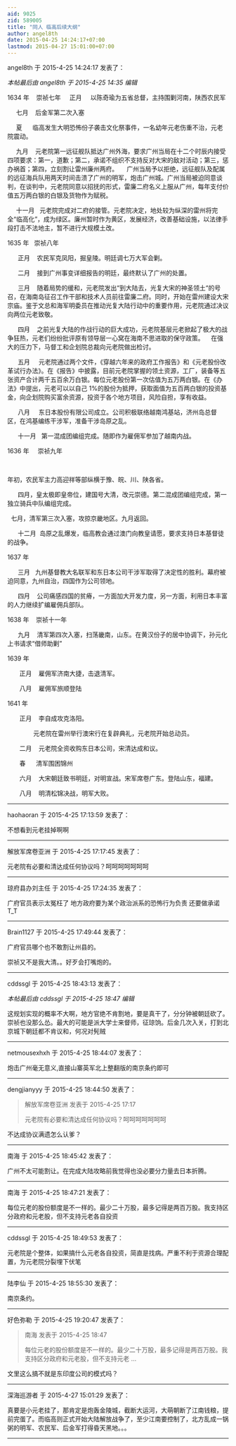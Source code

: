 ```yaml
---
aid: 9025
zid: 589005
title: "同人 临高后续大纲"
author: angel8th
date: 2015-04-25 14:24:17+07:00
lastmod: 2015-04-27 15:01:00+07:00
---
```


angel8th 于 2015-4-25 14:24:17 发表了：

_本帖最后由 angel8th 于 2015-4-25 14:35 编辑_

1634 年&nbsp; &nbsp; 崇祯七年&nbsp; &nbsp;&nbsp;&nbsp;正月&nbsp; &nbsp;&nbsp;&nbsp;以陈奇瑜为五省总督，主持围剿河南，陕西农民军

&nbsp; &nbsp;&nbsp;&nbsp;七月&nbsp; &nbsp; 后金军第二次入塞

&nbsp; &nbsp;&nbsp;&nbsp;夏&nbsp; &nbsp;&nbsp; &nbsp;临高发生大明恐怖份子袭击文化祭事件，一名幼年元老伤重不治，元老院震动。

&nbsp; &nbsp;&nbsp;&nbsp;九月&nbsp; &nbsp; 元老院第一远征舰队抵达广州外海，要求广州当局在十二个时辰内接受四项要求：第一，道歉；第二，承诺不组织不支持反对大宋的敌对活动；第三，惩办祸首；第四，立刻割让雷州廉州两府。&nbsp; &nbsp;&nbsp;&nbsp;广州当局予以拒绝，远征舰队及配属的远征海兵队用两天时间击溃了广州的明军，炮击广州城。广州当局被迫同意谈判，在谈判中，元老院同意以招抚的形式，雷廉二府名义上服从广州，每年支付价值五万两白银的白银及货物作为赋税。

&nbsp; &nbsp;&nbsp;&nbsp;十一月&nbsp; &nbsp;元老院完成对二府的接管。元老院决定，地处较为纵深的雷州将完全“临高化”，成为绿区。廉州暂时作为黄区，发展经济，改善基础设施，以法律手段打击不法地主，暂不进行大规模土改。

1635 年&nbsp; &nbsp;崇祯八年

&nbsp; &nbsp;&nbsp; &nbsp;正月&nbsp; &nbsp; 农民军克凤阳，掘皇陵。明廷调七万大军会剿。

&nbsp; &nbsp;&nbsp; &nbsp;二月&nbsp; &nbsp; 接到广州事变详细报告的明廷，最终默认了广州的处置。

&nbsp; &nbsp;&nbsp; &nbsp;三月&nbsp; &nbsp; 随着局势的缓和，元老院发出“到大陆去，光复大宋的神圣领土“的号召，在海南岛征召工作干部和技术人员前往雷廉二府。同时，开始在雷州建设大宋宗庙。鉴于文总和海军明委员在推动光复大陆行动中的重要作用，元老院通过决议向两位元老致敬。

&nbsp; &nbsp;&nbsp; &nbsp;四月&nbsp; &nbsp; 之前光复大陆的作战行动的巨大成功，元老院基层元老掀起了极大的战争狂热，元老们纷纷批评原有领导层一心窝在海南不思进取的保守政策。&nbsp; &nbsp; 在强大的压力下，马督工和企划院总裁向元老院做出检讨。

&nbsp; &nbsp;&nbsp; &nbsp;五月&nbsp; &nbsp;&nbsp;&nbsp;元老院通过两个文件，《穿越六年来的政府工作报告》和《元老股份改革试行办法》。在《报告》中披露，目前元老院掌握的领土资源，工厂，装备等五张资产合计两千五百余万白银。每位元老股份第一次估值为五万两白银。在《办法》中提出，元老可以以自己 1%的股份为抵押，获取面值为五百两白银的投资基金，向企划院购买富余资源，投资于各个地方项目，风险自担，享有收益。

&nbsp; &nbsp;&nbsp; &nbsp;八月&nbsp; &nbsp;&nbsp;&nbsp;东日本股份有限公司成立。公司积极联络越南鸿基站，济州岛总督区，在鸿基编练干涉军，准备干涉岛原之乱。

&nbsp; &nbsp;&nbsp; &nbsp;十一月&nbsp; &nbsp;第一混成团编组完成。随即作为雇佣军参加了越南内战。

1636 年&nbsp; &nbsp;&nbsp;&nbsp;崇祯九年

&nbsp; &nbsp;&nbsp;&nbsp;

年初，农民军主力高迎祥等部纵横于豫、皖、川、陕各省。

&nbsp; &nbsp;&nbsp; &nbsp;四月，皇太极即皇帝位，建国号大清，改元崇德。第二混成团编组完成，第一独立骑兵中队编组完成。

&nbsp;&nbsp;七月，清军第三次入塞，攻掠京畿地区。九月返回。

&nbsp; &nbsp;&nbsp; &nbsp;十二月&nbsp;&nbsp;岛原之乱爆发，临高教会通过澳门向教皇请愿，要求支持日本基督徒的战争。

1637 年

&nbsp; &nbsp;&nbsp; &nbsp;三月&nbsp; &nbsp;九州基督教大名联军和东日本公司干涉军取得了决定性的胜利。幕府被迫同意，九州自治，四国作为公司领地。

&nbsp; &nbsp;&nbsp; &nbsp;四月&nbsp; &nbsp; 公司痛感四国的贫瘠，一方面加大开发力度，另一方面，利用日本丰富的人力继续扩编雇佣兵部队。

1638 年&nbsp; &nbsp; 崇祯十一年

&nbsp; &nbsp;&nbsp; &nbsp;九月&nbsp; &nbsp; 清军第四次入塞，扫荡畿南，山东。在黄汉份子的居中协调下，孙元化上书请求“借师助剿”

1639 年

&nbsp; &nbsp;&nbsp; &nbsp; 正月&nbsp; &nbsp; 雇佣军济南大捷，击退清军。

&nbsp; &nbsp;&nbsp; &nbsp; 八月&nbsp; &nbsp; 雇佣军旅顺登陆

1641 年

&nbsp; &nbsp;&nbsp; &nbsp; 正月&nbsp; &nbsp; 李自成攻克洛阳。

&nbsp; &nbsp;&nbsp; &nbsp;&nbsp; &nbsp;&nbsp; &nbsp;&nbsp; &nbsp;元老院在雷州举行澳宋行在复辟典礼，元老院开始总动员。

&nbsp; &nbsp;&nbsp; &nbsp; 二月&nbsp; &nbsp; 元老院全资收购东日本公司，宋清达成和议。

&nbsp; &nbsp;&nbsp; &nbsp; 春&nbsp; &nbsp;&nbsp; &nbsp;清军围困锦州

&nbsp; &nbsp;&nbsp; &nbsp; 六月&nbsp; &nbsp; 大宋朝廷致书明廷，对明宣战。宋军席卷广东。登陆山东，福建。

&nbsp; &nbsp;&nbsp; &nbsp; 八月&nbsp; &nbsp; 明清松锦决战，明军大败。

---

haohaoran 于 2015-4-25 17:13:59 发表了：

不想看到元老挂掉啊啊

---

解放军席卷亚洲 于 2015-4-25 17:17:45 发表了：

元老院有必要和清达成任何协议吗？呵呵呵呵呵呵呵

---

琼府县办刘主任 于 2015-4-25 17:24:35 发表了：

广府官员表示太冤枉了 地方政府要为某个政治派系的恐怖行为负责 还要做承诺 T_T

---

Brain1127 于 2015-4-25 17:49:44 发表了：

广府官员哪个也不敢割让州县的。

崇祯又不是我大清。。好歹会打嘴炮的。

---

cddssgl 于 2015-4-25 18:43:13 发表了：

_本帖最后由 cddssgl 于 2015-4-25 18:47 编辑_

这规划实现的概率不大啊，地方官绝不肯割地，要是真干了，分分钟被朝廷砍了。崇祯也没那么怂。最大的可能是派大学士来督师，征琼饷。后金几次入关，打到北京城下朝廷都不肯议和，何况对髡贼

---

netmousexhxh 于 2015-4-25 18:44:07 发表了：

炮击广州毫无意义,直接山寨英军北上整翻版的南京条约即可

---

dengjianyyy 于 2015-4-25 18:44:50 发表了：

> 解放军席卷亚洲 发表于 2015-4-25 17:17
>
> 元老院有必要和清达成任何协议吗？呵呵呵呵呵呵呵

不达成协议满遗怎么认爹？

---

南海 于 2015-4-25 18:45:42 发表了：

广州不太可能割让。在完成大陆攻略前我觉得也没必要分力量去日本折腾。

---

南海 于 2015-4-25 18:47:21 发表了：

每位元老的股份额度是不一样的。最少二十万股，最多记得是两百万股。我支持区分政府和元老股，但不支持元老各自投资

---

cddssgl 于 2015-4-25 18:49:53 发表了：

元老院是个整体，如果搞什么元老各自投资，简直是找病。严重不利于资源合理配置，为元老院分裂埋下伏笔

---

陆李仙 于 2015-4-25 18:55:30 发表了：

南京条约。

---

好色弥勒 于 2015-4-25 19:20:47 发表了：

> 南海 发表于 2015-4-25 18:47
>
> 每位元老的股份额度是不一样的。最少二十万股，最多记得是两百万股。我支持区分政府和元老股，但不支持元老 ...

文里这么搞不就是东印度公司的模式吗？

---

深海巡游者 于 2015-4-27 15:01:29 发表了：

真要是小元老挂了，那肯定是炮轰金陵城，截断大运河，大萌朝断了江南钱粮，提前完蛋了。而临高则正式开始大陆解放战争了，至少江南要控制了，北方乱成一锅粥的明军、农民军、后金军打得昏天黑地。。。

---

